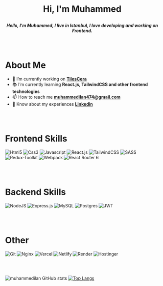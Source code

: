 <div>

<center>

<h1> 

**Hi, I'm Muhammed** 
</h1>

<p>

**_Hello, I'm Muhammed, I live in Istanbul, I love developing and working on Frontend._**

</p>
</center>
<br/>
<br/>

<div>

# About Me

- 🔭 I’m currently working on **[TilesCera](https://www.linkedin.com/company/tilescera)**
- 📚 I’m currently learning **React.js, TailwindCSS and other frontend technologies**
- 📫 How to reach me **muhammedilan474@gmail.com**
- 📄 Know about my experiences **[Linkedin](https://www.linkedin.com/in/muhammed-ilan-64a511247)**
</div>
<br/>
<br/>

<div>

# Frontend Skills

![Html5](https://img.shields.io/badge/HTML5-E34F26?style=for-the-badge&logo=html5&logoColor=white)
![Css3](https://img.shields.io/badge/CSS3-1572B6?style=for-the-badge&logo=css3&logoColor=white)
![Javascript](https://img.shields.io/badge/JavaScript-323330?style=for-the-badge&logo=javascript&logoColor=F7DF1E)
![React.js](https://img.shields.io/badge/React-20232A?style=for-the-badge&logo=react&logoColor=61DAFB)
![TailwindCSS](https://img.shields.io/badge/tailwindcss-%2338B2AC.svg?style=for-the-badge&logo=tailwind-css&logoColor=white)
![SASS](https://img.shields.io/badge/SASS-hotpink.svg?style=for-the-badge&logo=SASS&logoColor=white)
![Redux-Toolkit](https://img.shields.io/badge/Redux%20Toolkit-593D88?style=for-the-badge&logo=redux&logoColor=white)
![Webpack](https://img.shields.io/badge/webpack-%238DD6F9.svg?style=for-the-badge&logo=webpack&logoColor=84c6e8&color=black)
![React Router 6](https://img.shields.io/badge/React_Router-CA4245?style=for-the-badge&logo=react-router&logoColor=white)

</div>
<br/>
<br/>

<div>

# Backend Skills

![NodeJS](https://img.shields.io/badge/node.js-6DA55F?style=for-the-badge&logo=node.js&logoColor=white)
![Express.js](https://img.shields.io/badge/express.js-%23404d59.svg?style=for-the-badge&logo=express&logoColor=%2361DAFB)
![MySQL](https://img.shields.io/badge/mysql-%2300f.svg?style=for-the-badge&logo=mysql&logoColor=white&color=black)
![Postgres](https://img.shields.io/badge/postgres-%23316192.svg?style=for-the-badge&logo=postgresql&logoColor=white)
![JWT](https://img.shields.io/badge/JSON%20Web%20Token-d63aff?style=for-the-badge&logo=JSON%20web%20tokens)

</div>
<br/>
<br/>

<div>

# Other

![Git](https://img.shields.io/badge/git-%23F05033.svg?style=for-the-badge&logo=git&logoColor=white)
![Nginx](https://img.shields.io/badge/nginx-%23009639.svg?style=for-the-badge&logo=nginx&logoColor=white)
![Vercel](https://img.shields.io/badge/vercel-%23000000.svg?style=for-the-badge&logo=vercel&logoColor=white)
![Netlify](https://img.shields.io/badge/netlify-%23000000.svg?style=for-the-badge&logo=netlify&logoColor=#00C7B7)
![Render](https://img.shields.io/badge/Render-%46E3B7.svg?style=for-the-badge&logo=render&logoColor=white)
![Hostinger](https://img.shields.io/badge/Hostinger-%2523000000.svg?style=for-the-badge&color=6747c7)
</div>
<br/>
<br/>

<div>
  <span>

![muhammedilan GitHub stats](https://github-readme-stats.vercel.app/api?username=muhammedilan&show_icons=true&theme=radical)
</span> <span>
[![Top Langs](https://github-readme-stats.vercel.app/api/top-langs/?username=muhammedilan&langs_count=8)](https://github.com/anuraghazra/github-readme-stats)
</span>
</div>
